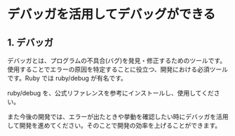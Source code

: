 # デバッガを活用してデバッグができる

## 1. デバッガ

デバッガとは、プログラムの不具合(バグ)を発見・修正するためのツールです。使用することでエラーの原因を特定することに役立つ、開発における必須ツールです。Ruby では ruby/debug が有名です。

ruby/debug を、公式リファレンスを参考にインストールし、使用してください。

また今後の開発では、エラーが出たときや挙動を確認したい時にデバッガを活用して開発を進めてください。そのことで開発の効率を上げることができます。